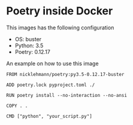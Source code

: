 Poetry inside Docker
====================

This images has the following configuration

- OS: buster
- Python: 3.5
- Poetry: 0.12.17

An example on how to use this image

```
FROM nicklehmann/poetry:py3.5-0.12.17-buster

ADD poetry.lock pyproject.toml ./

RUN poetry install --no-interaction --no-ansi

COPY . .

CMD ["python", "your_script.py"]
```
